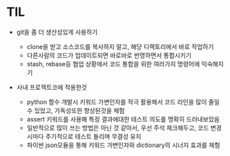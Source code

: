 # TIL

- git을 좀 더 생산성있게 사용하기
    - clone을 받고 소스코드를 복사하지 말고, 해당 디렉토리에서 바로 작업하기
    - 다른사람의 코드가 업데이트되면 바로바로 반영하면서 통합시키기
    - stash, rebase등 협업 상황에서 코드 통합을 위한 여러가지 명령어에 익숙해지기

- 사내 프로젝트코에 적용한것
    - python 함수 개발시 키워드 가변인자를 적극 활용해서 코드 라인을  많이 줄일 수 있었고, 가독성또한 향상된것을 체험
    - assert 키워드를 사용해 특정 결과에대한 테스트 의도를 명확히 드러내보았음
    - 일반적으로 많이 쓰는 방법은 아닌 것 같아서, 우선 주석 체크해두고, 코드 변경시마다  주기적으로 테스트 돌리며 무결성 유지
    - 파이썬 json모듈을 통해 키워드 가변인자와 dictionary의 시너지 효과를 체험
